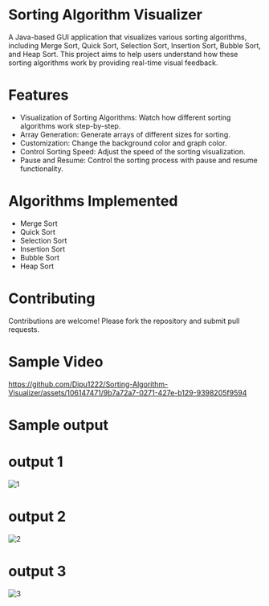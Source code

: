 # Sorting Algorithm Visualizer
A Java-based GUI application that visualizes various sorting algorithms, including Merge Sort, Quick Sort, Selection Sort, Insertion Sort, Bubble Sort, and Heap Sort. This project aims to help users understand how these sorting algorithms work by providing real-time visual feedback.
# Features
* Visualization of Sorting Algorithms: Watch how different sorting algorithms work step-by-step.
* Array Generation: Generate arrays of different sizes for sorting.
* Customization: Change the background color and graph color.
* Control Sorting Speed: Adjust the speed of the sorting visualization.
* Pause and Resume: Control the sorting process with pause and resume functionality.
# Algorithms Implemented
* Merge Sort
* Quick Sort
* Selection Sort
* Insertion Sort
* Bubble Sort
* Heap Sort
# Contributing
Contributions are welcome! Please fork the repository and submit pull requests.
# Sample Video
https://github.com/Dipu1222/Sorting-Algorithm-Visualizer/assets/106147471/9b7a72a7-0271-427e-b129-9398205f9594
# Sample output
# output 1
![1](https://github.com/Dipu1222/Sorting-Algorithm-Visualizer/assets/106147471/825e148a-7462-450f-9294-0fa55b3a03ae)
# output 2
![2](https://github.com/Dipu1222/Sorting-Algorithm-Visualizer/assets/106147471/335b657f-6c56-47a6-83b6-3016d7aa5cdb)
# output 3
![3](https://github.com/Dipu1222/Sorting-Algorithm-Visualizer/assets/106147471/b6d1d3cb-5a63-4ac4-94a3-900e98d5b319)
